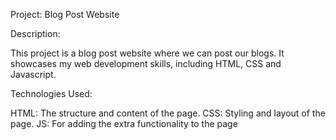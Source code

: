 Project: Blog Post Website

Description:

This project is a blog post website where we can post our blogs. It showcases my web development skills, including HTML, CSS and Javascript.

Technologies Used:

HTML: The structure and content of the page.
CSS: Styling and layout of the page.
JS: For adding the extra functionality to the page
